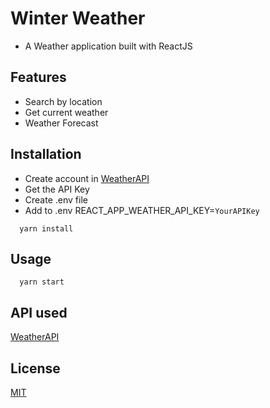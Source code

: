 # Winter Weather

- A Weather application built with ReactJS


## Features

* Search by location
* Get current weather
* Weather Forecast

## Installation
* Create account in [WeatherAPI](https://www.weatherapi.com/)
* Get the API Key
* Create .env file
* Add to .env REACT_APP_WEATHER_API_KEY=`YourAPIKey`
```shell
  yarn install
```
## Usage

```shell
  yarn start
```




## API used 
[WeatherAPI](https://www.weatherapi.com/)
## License
[MIT](https://choosealicense.com/licenses/mit/)